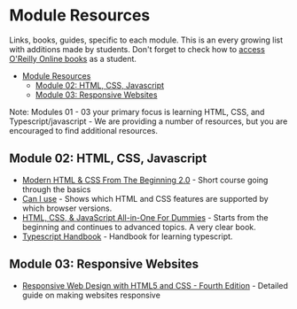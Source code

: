 # Module Resources

Links, books, guides, specific to each module. This is an every growing list with additions made by students. Don't forget to check how to [access O'Reilly Online books](ExtraResources.md#accessing-oreilly-online-resources) as a student. 


- [Module Resources](#module-resources)
  - [Module 02: HTML, CSS, Javascript](#module-02-html-css-javascript)
  - [Module 03: Responsive Websites](#module-03-responsive-websites)

Note: Modules 01 - 03 your primary focus is learning HTML, CSS, and Typescript/javascript - We are providing a number of resources, but you are encouraged to find additional resources. 

## Module 02: HTML, CSS, Javascript
* [Modern HTML & CSS From The Beginning 2.0](https://learning.oreilly.com/course/modern-html/9781835880562/) - Short course going through the basics
* [Can I use](https://caniuse.com/) - Shows which HTML and CSS features are supported by which browser versions. 
* [HTML, CSS, & JavaScript All-in-One For Dummies](https://learning.oreilly.com/library/view/html-css/9781394164684/) - Starts from the beginning and continues to advanced topics. A very clear book. 
* [Typescript Handbook](https://www.typescriptlang.org/docs/handbook/intro.html) - Handbook for learning typescript. 

## Module 03: Responsive Websites
* [Responsive Web Design with HTML5 and CSS - Fourth Edition](https://learning.oreilly.com/library/view/responsive-web-design/9781803242712/) - Detailed guide on making websites responsive
